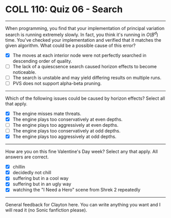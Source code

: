 # COLL 110: Quiz 06 - Search

---

When programming, you find that your implementation of principal variation search is running
extremely slowly.
In fact, you think it's running in $O(B^d)$ time.
You've checked your implementation and verified that it matches the given algorithm.
What could be a possible cause of this error?

- [x] The moves at each interior node were not perfectly searched in descending order of quality.
- [ ] The lack of a quiescsence search caused horizon effects to become noticeable.
- [ ] The search is unstable and may yield differing results on multiple runs.
- [ ] PVS does not support alpha-beta pruning.

---

Which of the following issues could be caused by horizon effects?
Select all that apply.

- [x] The engine misses mate threats.
- [x] The engine plays too conservatively at even depths.
- [ ] The engine plays too aggressively at even depths.
- [ ] The engine plays too conservatively at odd depths.
- [x] The engine plays too aggressively at odd depths.

---

How are you on this fine Valentine's Day week?
Select any that apply.
All answers are correct.

- [x] chillin
- [x] decidedly not chill
- [x] suffering but in a cool way
- [x] suffering but in an ugly way
- [x] watching the "I Need a Hero" scene from Shrek 2 repeatedly

---

General feedback for Clayton here.
You can write anything you want and I will read it (no Sonic fanfiction please).
